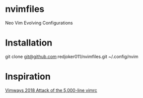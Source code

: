 # nvimfiles
Neo Vim Evolving Configurations

# Installation
git clone git@github.com:redjoker011/nvimfiles.git ~/.config/nvim

# Inspiration
[Vimways 2018 Attack of the 5,000-line vimrc](https://vimways.org/2018/from-vimrc-to-vim)
